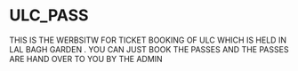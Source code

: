# ULC_PASS
THIS IS THE WERBSITW FOR TICKET BOOKING OF ULC WHICH IS HELD IN LAL BAGH GARDEN . YOU CAN JUST BOOK THE PASSES AND THE PASSES ARE HAND OVER TO YOU BY THE ADMIN
